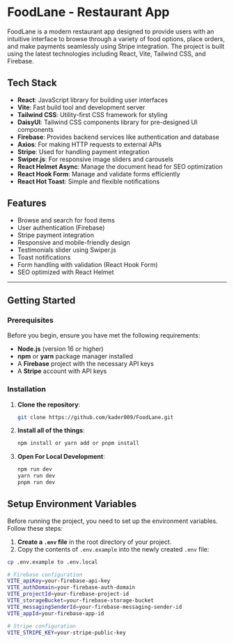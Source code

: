 # FoodLane - Restaurant App

FoodLane is a modern restaurant app designed to provide users with an intuitive interface to browse through a variety of food options, place orders, and make payments seamlessly using Stripe integration. The project is built using the latest technologies including React, Vite, Tailwind CSS, and Firebase.

## Tech Stack

- **React**: JavaScript library for building user interfaces
- **Vite**: Fast build tool and development server
- **Tailwind CSS**: Utility-first CSS framework for styling
- **DaisyUI**: Tailwind CSS components library for pre-designed UI components
- **Firebase**: Provides backend services like authentication and database
- **Axios**: For making HTTP requests to external APIs
- **Stripe**: Used for handling payment integration
- **Swiper.js**: For responsive image sliders and carousels
- **React Helmet Async**: Manage the document head for SEO optimization
- **React Hook Form**: Manage and validate forms efficiently
- **React Hot Toast**: Simple and flexible notifications


## Features

- Browse and search for food items
- User authentication (Firebase)
- Stripe payment integration
- Responsive and mobile-friendly design
- Testimonials slider using Swiper.js
- Toast notifications
- Form handling with validation (React Hook Form)
- SEO optimized with React Helmet

---

## Getting Started

### Prerequisites

Before you begin, ensure you have met the following requirements:

- **Node.js** (version 16 or higher)
- **npm** or **yarn** package manager installed
- A **Firebase** project with the necessary API keys
- A **Stripe** account with API keys

### Installation

1. **Clone the repository**:

   ```bash
   git clone https://github.com/kader009/FoodLane.git

2. **Install all of the things**:

   ```bash
   npm install or yarn add or pnpm install

3. **Open For Local Development**:

   ```bash
   npm run dev
   yarn run dev
   pnpm run dev

## Setup Environment Variables

Before running the project, you need to set up the environment variables. Follow these steps:

1. **Create a `.env` file** in the root directory of your project.
2. Copy the contents of `.env.example` into the newly created `.env` file:

```bash
cp .env.example to .env.local  

# Firebase configuration
VITE_apiKey=your-firebase-api-key
VITE_authDomain=your-firebase-auth-domain
VITE_projectId=your-firebase-project-id
VITE_storageBucket=your-firebase-storage-bucket
VITE_messagingSenderId=your-firebase-messaging-sender-id
VITE_appId=your-firebase-app-id

# Stripe configuration
VITE_STRIPE_KEY=your-stripe-public-key

